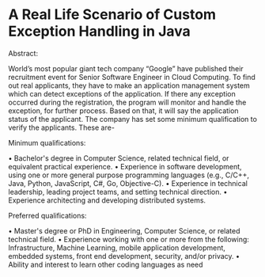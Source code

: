 # A Real Life Scenario of Custom Exception Handling in Java     

Abstract:

  World’s most popular giant tech company “Google” have published their recruitment event for Senior Software Engineer in Cloud Computing. To find out real applicants, they have to make an application management system which can detect exceptions of the application. If there any exception occurred during the registration, the program will monitor and handle the exception, for further process. Based on that, it will say the application status of the applicant. The company has set some minimum qualification to verify the applicants. These are-


Minimum qualifications:

• Bachelor's degree in Computer Science, related technical field, or equivalent practical experience. 
• Experience in software development, using one or more general purpose programming languages (e.g., C/C++, Java, Python, JavaScript, C#, Go,     Objective-C). 
• Experience in technical leadership, leading project teams, and setting technical direction. • Experience architecting and developing           distributed systems.



Preferred qualifications:


• Master's degree or PhD in Engineering, Computer Science, or related technical field.
• Experience working with one or more from the following: Infrastructure, Machine Learning, mobile application development, embedded systems,     front end development, security, and/or privacy.
• Ability and interest to learn other coding languages as need


